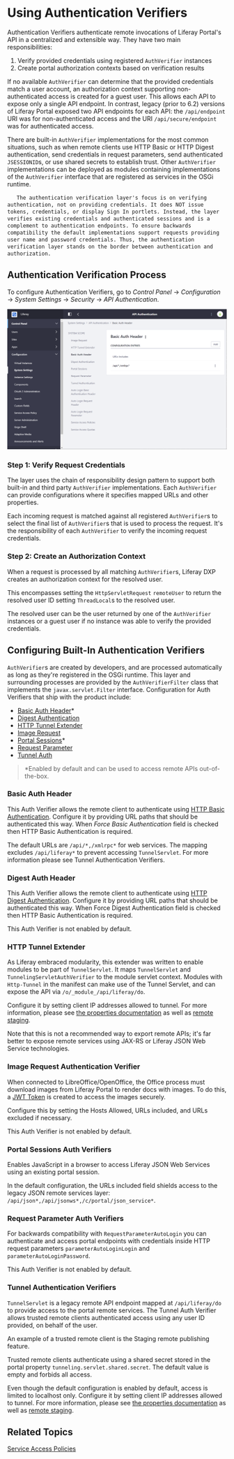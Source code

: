 # Using Authentication Verifiers

Authentication Verifiers authenticate remote invocations of Liferay Portal's API in a centralized and extensible way. They have two main responsibilities:

1. Verify provided credentials using registered `AuthVerifier` instances
1. Create portal authorization contexts based on verification results

If no available `AuthVerifier` can determine that the provided credentials match a user account, an authorization context supporting non-authenticated access is created for a guest user. This allows each API to expose only a single API endpoint. In contrast, legacy (prior to 6.2) versions of Liferay Portal exposed two API endpoints for each API: the `/api/endpoint` URI was for non-authenticated access and the URI `/api/secure/endpoint` was for authenticated access.

There are built-in `AuthVerifier` implementations for the most common situations, such as when remote clients use HTTP Basic or HTTP Digest authentication, send credentials in request parameters, send authenticated `JSESSIONID`s, or use shared secrets to establish trust. Other `AuthVerifier` implementations can be deployed as modules containing implementations of the `AuthVerifier` interface that are registered as services in the OSGi runtime.

```important::
   The authentication verification layer's focus is on verifying authentication, not on providing credentials. It does NOT issue tokens, credentials, or display Sign In portlets. Instead, the layer verifies existing credentials and authenticated sessions and is a complement to authentication endpoints. To ensure backwards compatibility the default implementations support requests providing user name and password credentials. Thus, the authentication verification layer stands on the border between authentication and authorization.
```

## Authentication Verification Process

To configure Authentication Verifiers, go to *Control Panel* &rarr; *Configuration* &rarr; *System Settings* &rarr; *Security* &rarr; *API Authentication*.

![The Authentication Verifier Configuration Screen](./using-authentication-verifiers/images/01.png)

### Step 1: Verify Request Credentials

The layer uses the chain of responsibility design pattern to support both built-in and third party `AuthVerifier` implementations. Each `AuthVerifier` can provide configurations where it specifies mapped URLs and other properties.

Each incoming request is matched against all registered `AuthVerifier`s to select the final list of `AuthVerifier`s that is used to process the request. It's the responsibility of each `AuthVerifier` to verify the incoming request credentials.

### Step 2: Create an Authorization Context

When a request is processed by all matching `AuthVerifier`s, Liferay DXP creates an authorization context for the resolved user.

This encompasses setting the `HttpServletRequest` `remoteUser` to return the resolved user ID setting `ThreadLocal`s to the resolved user.

The resolved user can be the user returned by one of the `AuthVerifier` instances or a guest user if no instance was able to verify the provided credentials.

## Configuring Built-In Authentication Verifiers

`AuthVerifier`s are created by developers, and are processed automatically as long as they're registered in the OSGi runtime. This layer and surrounding processes are provided by the `AuthVerifierFilter` class that implements the `javax.servlet.Filter` interface. Configuration for Auth Verifiers that ship with the product include:

* [Basic Auth Header](#basic-auth-header)*
* [Digest Authentication](#digest-auth-header)
* [HTTP Tunnel Extender](#http-tunnel-extender)
* [Image Request](#image-request-authentication-verifier)
* [Portal Sessions](#portal-sessions-auth-verifiers)*
* [Request Parameter](#request-parameter)
* [Tunnel Auth](#tunnel-auth)

> *Enabled by default and can be used to access remote APIs out-of-the-box.

### Basic Auth Header

This Auth Verifier allows the remote client to authenticate using [HTTP Basic Authentication](https://en.wikipedia.org/wiki/Basic_access_authentication). Configure it by providing URL paths that should be authenticated this way. When _Force Basic Authentication_ field is checked then HTTP Basic Authentication is required.

The default URLs are `/api/*,/xmlrpc*` for web services. The mapping excludes `/api/liferay*` to prevent accessing `TunnelServlet`. For more information please see  Tunnel Authentication Verifiers.

### Digest Auth Header

This Auth Verifier allows the remote client to authenticate using [HTTP Digest Authentication](https://en.wikipedia.org/wiki/Digest_access_authentication). Configure it by providing URL paths that should be authenticated this way. When Force Digest Authentication field is checked then HTTP Basic Authentication is required.

This Auth Verifier is not enabled by default.

### HTTP Tunnel Extender

As Liferay embraced modularity, this extender was written to enable modules to be part of `TunnelServlet`. It maps `TunnelServlet` and `TunnelingServletAuthVerifier` to the module servlet context. Modules with `Http-Tunnel` in the manifest can make use of the Tunnel Servlet, and can expose the API via `/o/_module_/api/liferay/do`.

Configure it by setting client IP addresses allowed to tunnel. For more information, please see [the properties documentation](https://docs.liferay.com/portal/7.2-latest/propertiesdoc/portal.properties.html#HTTP%20Tunneling) as well as [remote staging](../../site-building/staging.md).

Note that this is not a recommended way to export remote APIs; it's far better to expose remote services using JAX-RS or Liferay JSON Web Service technologies.

### Image Request Authentication Verifier

When connected to LibreOffice/OpenOffice, the Office process must download images from Liferay Portal to render docs with images. To do this, a [JWT Token](https://jwt.io) is created to access the images securely.

Configure this by setting the Hosts Allowed, URLs included, and URLs excluded if necessary.

This Auth Verifier is not enabled by default.

### Portal Sessions Auth Verifiers

Enables JavaScript in a browser to access Liferay JSON Web Services using an existing portal session.

In the default configuration, the URLs included field shields access to the legacy JSON remote services layer: `/api/json*,/api/jsonws*,/c/portal/json_service*`.

### Request Parameter Auth Verifiers

For backwards compatibility with `RequestParameterAutoLogin` you can authenticate and access portal endpoints with credentials inside HTTP request parameters `parameterAutoLoginLogin` and `parameterAutoLoginPassword`.

This Auth Verifier is not enabled by default.

### Tunnel Authentication Verifiers

`TunnelServlet` is a legacy remote API endpoint mapped at `/api/liferay/do` to provide access to the portal remote services. The Tunnel Auth Verifier allows trusted remote clients authenticated access using any user ID provided, on behalf of the user.

An example of a trusted remote client is the Staging remote publishing feature.

Trusted remote clients authenticate using a shared secret stored in the portal property `tunneling.servlet.shared.secret`. The default value is empty and forbids all access.

Even though the default configuration is enabled by default, access is limited to localhost only. Configure it by setting client IP addresses allowed to tunnel. For more information, please see [the properties documentation](https://docs.liferay.com/portal/7.2-latest/propertiesdoc/portal.properties.html#HTTP%20Tunneling) as well as [remote staging](../../site-building/staging.md).

## Related Topics

[Service Access Policies](./03-setting-service-access-policies.md)
